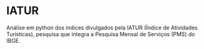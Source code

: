# IATUR
Análise em python dos índices divulgados pela IATUR (Índice de Atividades Turísticas), pesquisa que integra a Pesquisa Mensal de Serviços (PMS) do IBGE.
